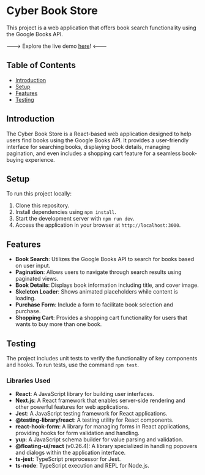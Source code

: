 # Cyber Book Store

This project is a web application that offers book search functionality using the Google Books API.

---> Explore the live demo [here](https://cyber-book-store.vercel.app/)! <---


## Table of Contents

- [Introduction](#introduction)
- [Setup](#setup)
- [Features](#features)
- [Testing](#testing)

## Introduction

The Cyber Book Store is a React-based web application designed to help users find books using the Google Books API. It provides a user-friendly interface for searching books, displaying book details, managing pagination, and even includes a shopping cart feature for a seamless book-buying experience.

## Setup

To run this project locally:

1. Clone this repository.
2. Install dependencies using `npm install`.
3. Start the development server with `npm run dev`.
4. Access the application in your browser at `http://localhost:3000`.

## Features

- **Book Search**: Utilizes the Google Books API to search for books based on user input.
- **Pagination**: Allows users to navigate through search results using paginated views.
- **Book Details**: Displays book information including title, and cover image.
- **Skeleton Loader**: Shows animated placeholders while content is loading.
- **Purchase Form**: Include a form to facilitate book selection and purchase.
- **Shopping Cart**: Provides a shopping cart functionality for users that wants to buy more than one book.

## Testing

The project includes unit tests to verify the functionality of key components and hooks.
To run tests, use the command `npm test`.

### Libraries Used

- **React**: A JavaScript library for building user interfaces.
- **Next.js**: A React framework that enables server-side rendering and other powerful features for web applications.
- **Jest**: A JavaScript testing framework for React applications.
- **@testing-library/react**: A testing utility for React components.
- **react-hook-form**: A library for managing forms in React applications, providing hooks for form validation and handling.
- **yup**: A JavaScript schema builder for value parsing and validation.
- **@floating-ui/react** (v0.26.4): A library specialized in handling popovers and dialogs within the application interface.
- **ts-jest**: TypeScript preprocessor for Jest.
- **ts-node**: TypeScript execution and REPL for Node.js.


